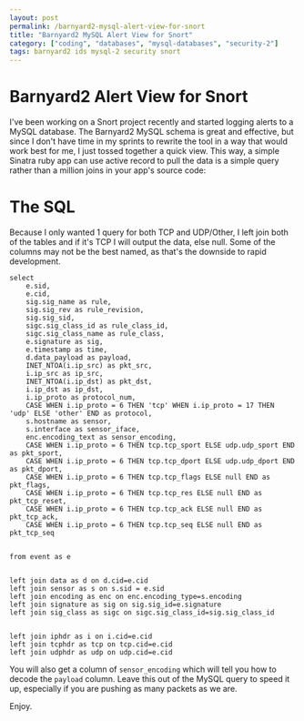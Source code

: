 ```yaml
---
layout: post
permalink: /barnyard2-mysql-alert-view-for-snort
title: "Barnyard2 MySQL Alert View for Snort"
category: ["coding", "databases", "mysql-databases", "security-2"]
tags: barnyard2 ids mysql-2 security snort
---
```

# Barnyard2 Alert View for Snort

I've been working on a Snort project recently and started logging alerts to a MySQL database. The Barnyard2 MySQL schema is great and effective, but since I don't have time in my sprints to rewrite the tool in a way that would work best for me, I just tossed together a quick view. This way, a simple Sinatra ruby app can use active record to pull the data is a simple query rather than a million joins in your app's source code:

# The SQL

Because I only wanted 1 query for both TCP and UDP/Other, I left join both of the tables and if it's TCP I will output the data, else null. Some of the columns may not be the best named, as that's the downside to rapid development.

    select
        e.sid,
        e.cid,
        sig.sig_name as rule,
        sig.sig_rev as rule_revision,
        sig.sig_sid,
        sigc.sig_class_id as rule_class_id,
        sigc.sig_class_name as rule_class,
        e.signature as sig,
        e.timestamp as time,
        d.data_payload as payload,
        INET_NTOA(i.ip_src) as pkt_src,
        i.ip_src as ip_src,
        INET_NTOA(i.ip_dst) as pkt_dst,
        i.ip_dst as ip_dst,
        i.ip_proto as protocol_num,
        CASE WHEN i.ip_proto = 6 THEN 'tcp' WHEN i.ip_proto = 17 THEN 'udp' ELSE 'other' END as protocol,
        s.hostname as sensor,
        s.interface as sensor_iface,
        enc.encoding_text as sensor_encoding,
        CASE WHEN i.ip_proto = 6 THEN tcp.tcp_sport ELSE udp.udp_sport END as pkt_sport,
        CASE WHEN i.ip_proto = 6 THEN tcp.tcp_dport ELSE udp.udp_dport END as pkt_dport,
        CASE WHEN i.ip_proto = 6 THEN tcp.tcp_flags ELSE null END as pkt_flags,
        CASE WHEN i.ip_proto = 6 THEN tcp.tcp_res ELSE null END as pkt_tcp_reset,
        CASE WHEN i.ip_proto = 6 THEN tcp.tcp_ack ELSE null END as pkt_tcp_ack,
        CASE WHEN i.ip_proto = 6 THEN tcp.tcp_seq ELSE null END as pkt_tcp_seq
    
    
    from event as e
    
    
    left join data as d on d.cid=e.cid
    left join sensor as s on s.sid = e.sid
    left join encoding as enc on enc.encoding_type=s.encoding
    left join signature as sig on sig.sig_id=e.signature
    left join sig_class as sigc on sigc.sig_class_id=sig.sig_class_id
    
    
    left join iphdr as i on i.cid=e.cid
    left join tcphdr as tcp on tcp.cid=e.cid
    left join udphdr as udp on udp.cid=e.cid

You will also get a column of `sensor_encoding` which will tell you how to decode the `payload` column. Leave this out of the MySQL query to speed it up, especially if you are pushing as many packets as we are.

Enjoy.

